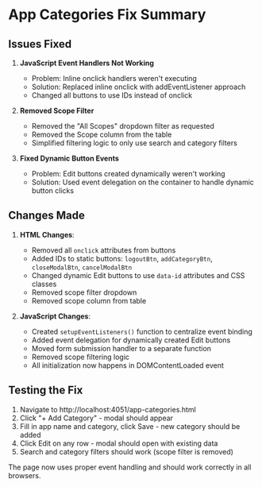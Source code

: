 # App Categories Fix Summary

## Issues Fixed

1. **JavaScript Event Handlers Not Working**
   - Problem: Inline onclick handlers weren't executing
   - Solution: Replaced inline onclick with addEventListener approach
   - Changed all buttons to use IDs instead of onclick

2. **Removed Scope Filter**
   - Removed the "All Scopes" dropdown filter as requested
   - Removed the Scope column from the table
   - Simplified filtering logic to only use search and category filters

3. **Fixed Dynamic Button Events**
   - Problem: Edit buttons created dynamically weren't working
   - Solution: Used event delegation on the container to handle dynamic button clicks

## Changes Made

1. **HTML Changes**:
   - Removed all `onclick` attributes from buttons
   - Added IDs to static buttons: `logoutBtn`, `addCategoryBtn`, `closeModalBtn`, `cancelModalBtn`
   - Changed dynamic Edit buttons to use `data-id` attributes and CSS classes
   - Removed scope filter dropdown
   - Removed scope column from table

2. **JavaScript Changes**:
   - Created `setupEventListeners()` function to centralize event binding
   - Added event delegation for dynamically created Edit buttons
   - Moved form submission handler to a separate function
   - Removed scope filtering logic
   - All initialization now happens in DOMContentLoaded event

## Testing the Fix

1. Navigate to http://localhost:4051/app-categories.html
2. Click "+ Add Category" - modal should appear
3. Fill in app name and category, click Save - new category should be added
4. Click Edit on any row - modal should open with existing data
5. Search and category filters should work (scope filter is removed)

The page now uses proper event handling and should work correctly in all browsers.